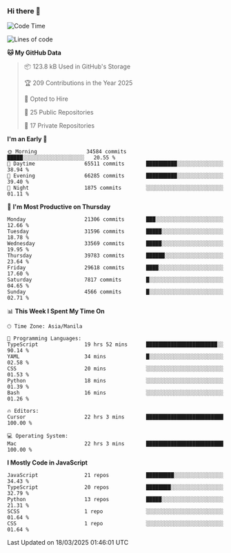### Hi there 👋

<!--START_SECTION:waka-->
![Code Time](http://img.shields.io/badge/Code%20Time-1%2C548%20hrs%2040%20mins-blue)

![Lines of code](https://img.shields.io/badge/From%20Hello%20World%20I%27ve%20Written-64.3%20million%20lines%20of%20code-blue)

**🐱 My GitHub Data** 

> 📦 123.8 kB Used in GitHub's Storage 
 > 
> 🏆 209 Contributions in the Year 2025
 > 
> 💼 Opted to Hire
 > 
> 📜 25 Public Repositories 
 > 
> 🔑 17 Private Repositories 
 > 
**I'm an Early 🐤** 

```text
🌞 Morning                34584 commits       █████░░░░░░░░░░░░░░░░░░░░   20.55 % 
🌆 Daytime                65511 commits       ██████████░░░░░░░░░░░░░░░   38.94 % 
🌃 Evening                66285 commits       ██████████░░░░░░░░░░░░░░░   39.40 % 
🌙 Night                  1875 commits        ░░░░░░░░░░░░░░░░░░░░░░░░░   01.11 % 
```
📅 **I'm Most Productive on Thursday** 

```text
Monday                   21306 commits       ███░░░░░░░░░░░░░░░░░░░░░░   12.66 % 
Tuesday                  31596 commits       █████░░░░░░░░░░░░░░░░░░░░   18.78 % 
Wednesday                33569 commits       █████░░░░░░░░░░░░░░░░░░░░   19.95 % 
Thursday                 39783 commits       ██████░░░░░░░░░░░░░░░░░░░   23.64 % 
Friday                   29618 commits       ████░░░░░░░░░░░░░░░░░░░░░   17.60 % 
Saturday                 7817 commits        █░░░░░░░░░░░░░░░░░░░░░░░░   04.65 % 
Sunday                   4566 commits        █░░░░░░░░░░░░░░░░░░░░░░░░   02.71 % 
```


📊 **This Week I Spent My Time On** 

```text
🕑︎ Time Zone: Asia/Manila

💬 Programming Languages: 
TypeScript               19 hrs 52 mins      ███████████████████████░░   90.14 % 
YAML                     34 mins             █░░░░░░░░░░░░░░░░░░░░░░░░   02.58 % 
CSS                      20 mins             ░░░░░░░░░░░░░░░░░░░░░░░░░   01.53 % 
Python                   18 mins             ░░░░░░░░░░░░░░░░░░░░░░░░░   01.39 % 
Bash                     16 mins             ░░░░░░░░░░░░░░░░░░░░░░░░░   01.26 % 

🔥 Editors: 
Cursor                   22 hrs 3 mins       █████████████████████████   100.00 % 

💻 Operating System: 
Mac                      22 hrs 3 mins       █████████████████████████   100.00 % 
```

**I Mostly Code in JavaScript** 

```text
JavaScript               21 repos            █████████░░░░░░░░░░░░░░░░   34.43 % 
TypeScript               20 repos            ████████░░░░░░░░░░░░░░░░░   32.79 % 
Python                   13 repos            █████░░░░░░░░░░░░░░░░░░░░   21.31 % 
SCSS                     1 repo              ░░░░░░░░░░░░░░░░░░░░░░░░░   01.64 % 
CSS                      1 repo              ░░░░░░░░░░░░░░░░░░░░░░░░░   01.64 % 
```




 Last Updated on 18/03/2025 01:46:01 UTC
<!--END_SECTION:waka-->
